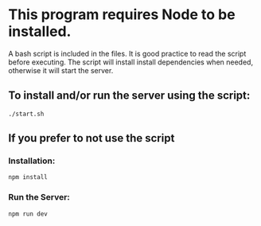 # This program requires Node to be installed.

A bash script is included in the files.
It is good practice to read the script before executing.
The script will install install dependencies when needed, otherwise it will start the server. 

## To install and/or run the server using the script:
```
./start.sh
```
## If you prefer to not use the script
### Installation: 
```
npm install
```
### Run the Server:
```
npm run dev
```
